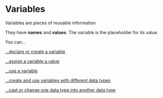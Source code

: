 # Variables

Variables are pieces of reusable information

They have **names** and **values**. The variable is the placeholder for its value.

You can...

[...declare or create a variable](declaring-variables.md)

[...assign a variable a value](assigning-a-variable.md)

[...use a variable](using-a-variable.md)

[...create and use variables with different data types](data-types/)

[...cast or change one data type into another data type](casting-a-variable.md)
